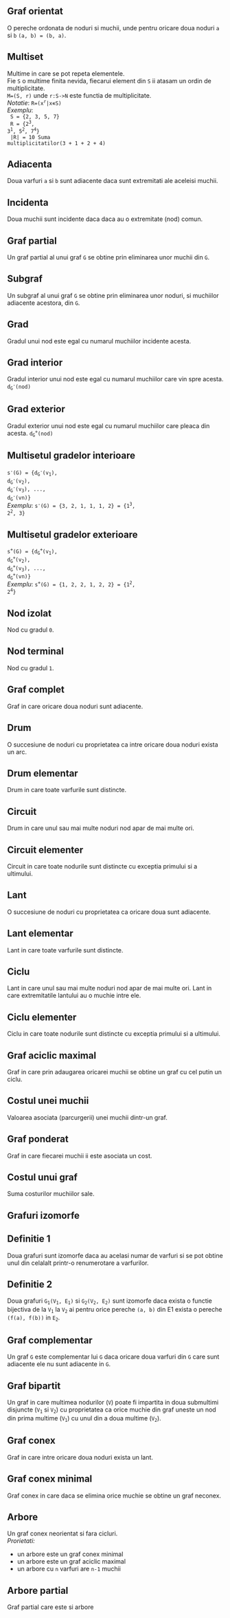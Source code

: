 ## Graf orientat
O pereche ordonata de noduri si muchii,
unde pentru oricare doua noduri `a` si `b` `(a, b) = (b, a)`.

## Multiset
Multime in care se pot repeta elementele.<br/>
Fie `S` o multime finita nevida, fiecarui element din `S` ii atasam un ordin de multiplicitate.<br/>
`M=(S, r)` unde `r:S->N` este functia de multiplicitate.<br/>
_Notatie_: <code>R=(x<sup>r</sup>|x∊S)</code><br/>
_Exemplu_: <br/>
<code>
S = {2, 3, 5, 7}<br/>
R = {2<sup>3</sup>, 3<sup>1</sup>, 5<sup>2</sup>, 7<sup>4</sup>}<br/>
|R| = 10 Suma multiplicitatilor(3 + 1 + 2 + 4)
</code>

## Adiacenta
Doua varfuri `a` si `b` sunt adiacente daca
sunt extremitati ale aceleisi muchii.

## Incidenta
Doua muchii sunt incidente daca daca au
o extremitate (nod) comun.

## Graf partial
Un graf partial al unui graf `G` se obtine
prin eliminarea unor muchii din `G`.

## Subgraf
Un subgraf al unui graf `G` se obtine prin
eliminarea unor noduri, si muchiilor adiacente acestora,
din `G`.

## Grad
Gradul unui nod este egal cu numarul muchiilor
incidente acesta.

## Grad interior
Gradul interior unui nod este egal cu 
numarul muchiilor care vin spre acesta. <code>d<sub>G</sub><sup>-</sup>(nod)</code>

## Grad exterior
Gradul exterior unui nod este egal cu
numarul muchiilor care pleaca din acesta. <code>d<sub>G</sub><sup>+</sup>(nod)</code>


## Multisetul gradelor interioare
<code>s<sup>-</sup>(G) = {d<sub>G</sub><sup>-</sup>(v<sub>1</sub>), d<sub>G</sub><sup>-</sup>(v<sub>2</sub>), d<sub>G</sub><sup>-</sup>(v<sub>3</sub>), ..., d<sub>G</sub><sup>-</sup>(vn)}</code><br/>
_Exemplu_:
<code>s<sup>-</sup>(G) = {3, 2, 1, 1, 1, 2} = {1<sup>3</sup>, 2<sup>2</sup>, 3}</code>

## Multisetul gradelor exterioare
<code>s<sup>+</sup>(G) = {d<sub>G</sub><sup>+</sup>(v<sub>1</sub>), d<sub>G</sub><sup>+</sup>(v<sub>2</sub>), d<sub>G</sub><sup>+</sup>(v<sub>3</sub>), ..., d<sub>G</sub><sup>+</sup>(vn)}</code><br/>
_Exemplu_:
<code>s<sup>+</sup>(G) = {1, 2, 2, 1, 2, 2} = {1<sup>2</sup>, 2<sup>4</sup>}</code>

## Nod izolat
Nod cu gradul `0`.

## Nod terminal
Nod cu gradul `1`.

## Graf complet
Graf in care oricare doua noduri sunt
adiacente.

## Drum
O succesiune de noduri cu proprietatea ca intre oricare
doua noduri exista un arc.

## Drum elementar
Drum in care toate varfurile sunt distincte.

## Circuit
Drum in care unul sau mai multe noduri nod apar
de mai multe ori.

## Circuit elementer
Circuit in care toate nodurile sunt distincte
cu exceptia primului si a ultimului.

## Lant
O succesiune de noduri cu proprietatea ca oricare
doua sunt adiacente.

## Lant elementar
Lant in care toate varfurile sunt distincte.

## Ciclu
Lant in care unul sau mai multe noduri nod apar
de mai multe ori. Lant in care extremitatile lantului
au o muchie intre ele.

## Ciclu elementer
Ciclu in care toate nodurile sunt distincte
cu exceptia primului si a ultimului.

## Graf aciclic maximal
Graf in care prin adaugarea oricarei
muchii se obtine un graf cu cel putin un ciclu.

## Costul unei muchii
Valoarea asociata (parcurgerii)
unei muchii dintr-un graf.

## Graf ponderat
Graf in care fiecarei muchii ii este 
asociata un cost.

## Costul unui graf
Suma costurilor muchiilor sale.

## Grafuri izomorfe

## Definitie 1
Doua grafuri sunt izomorfe daca
au acelasi numar de varfuri si se pot obtine unul din
celalalt printr-o renumerotare a varfurilor.

## Definitie 2
Doua grafuri <code>G<sub>1</sub>(V<sub>1</sub>, E<sub>1</sub>)</code> si <code>G<sub>2</sub>(V<sub>2</sub>, E<sub>2</sub>)</code>
sunt izomorfe daca exista o functie bijectiva de la <code>V<sub>1</sub></code>
la <code>V<sub>2</sub></code> ai pentru orice pereche `(a, b)` din E1 exista o 
pereche `(f(a), f(b))` in <code>E<sub>2</sub></code>.

## Graf complementar
Un graf `G` este complementar lui `G`
daca oricare doua varfuri din `G` care sunt adiacente
ele nu sunt adiacente in `G`.

## Graf bipartit
Un graf in care multimea nodurilor (`V`)
poate fi impartita in doua submultimi disjuncte 
(<code>V<sub>1</sub></code> si <code>V<sub>2</sub></code>) cu proprietatea ca orice muchie din graf 
uneste un nod din prima multime (<code>V<sub>1</sub></code>) cu unul din a
doua multime (<code>V<sub>2</sub></code>).

## Graf conex
Graf in care intre oricare doua noduri
exista un lant.

## Graf conex minimal
Graf conex in care daca se
elimina orice muchie se obtine un graf neconex.

## Arbore
Un graf conex neorientat si fara cicluri.<br/>
_Prorietati:_
- un arbore este un graf conex minimal
- un arbore este un graf aciclic maximal
- un arbore cu `n` varfuri are `n-1` muchii

## Arbore partial
Graf partial care este si arbore